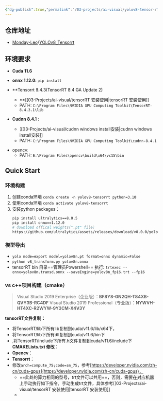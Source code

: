 ```yaml
---
{"dg-publish":true,"permalink":"/03-projects/ai-visual/yolov8-tensor-rt-c/","created":"2024-05-27T15:37:41.962+08:00","updated":"2024-05-27T15:03:23.000+08:00"}
---
```


##  仓库地址
- [Monday-Leo](https://github.com/Monday-Leo)/[YOLOv8_Tensorrt](https://github.com/Monday-Leo/YOLOv8_Tensorrt)
## 环境要求
+ **Cuda 11.6**
+ **onnx 1.12.0**: `pip install`
+ **Tensorrt 8.4.3(TensorRT 8.4 GA Update 2)
	+ **[[03-Projects/ai-visual/tensorRT 安装使用\|tensorRT 安装使用]]
	+ PATH: `C:\Program Files\NVIDIA GPU Computing Toolkit\TensorRT-8.4.3.1\lib`

+ **Cudnn 8.4.1** :
	+ [[03-Projects/ai-visual/cudnn windows install安装\|cudnn windows install安装]]
	+ PATH: `C:\Program Files\NVIDIA GPU Computing Toolkit\cudnn-8.4.1`
- opencv: 
	- PATH: `E:\Program Files\opencv\build\x64\vc15\bin`

## Quick Start

### 环境构建
1. 创建conda环境 `conda create -n yolov8-tensorrt python=3.10`
2. 使用conda环境 `conda activate yolov8-tensorrt `
3. 安装python packages：
	```bash
	pip install ultralytics==8.0.5
	pip install onnx==1.12.0
	# download offical weights(".pt" file)
	https://github.com/ultralytics/assets/releases/download/v0.0.0/yolov8n.pt
	```

### 模型导出
+ `yolo mode=export model=yolov8n.pt format=onnx dynamic=False`
+ `python v8_transform.py yolov8n.onnx`
+ tensorRT bin 目录==管理员Powershell== 执行: `trtexec --onnx=yolov8n.transd.onnx --saveEngine=yolov8n_fp16.trt --fp16`

### vs c++项目构建（cmake）
>Visual Studio 2019 Enterprise（企业版）：**BF8Y8-GN2QH-T84XB-QVY3B-RC4DF**
Visual Studio 2019 Professional（专业版）：**NYWVH-HT4XC-R2WYW-9Y3CM-X4V3Y**


**tensorRT文件复制：**
+ 将TensorRT/lib下所有lib复制到cuda/v11.6/lib/x64下，
+ 将TensorRT/lib下所有dll复制到cuda/v11.6/bin下
+ ,将TensorRT/include下所有.h文件复制到cuda/v11.6/include下
**CMAKELists.txt 修改：**
+ **Opencv**：
+ **Tensorrt**：
+ 修改`arch=compute_75;code=sm_75`，参考[https://developer.nvidia.com/zh-cn/cuda-gpus](https://developer.nvidia.com/zh-cn/cuda-gpus)，
	+ ==此处的算力相同的型号，trt文件可以共用==，否则，需要在对应机器上手动执行如下指令，手动生成trt文件，具体参考[[03-Projects/ai-visual/tensorRT 安装使用\|tensorRT 安装使用]]
	+ 


